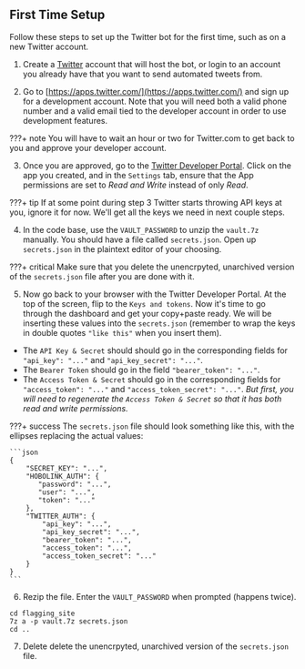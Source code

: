 ## First Time Setup

Follow these steps to set up the Twitter bot for the first time, such as on a new Twitter account.

1. Create a [Twitter](https://twitter.com/) account that will host the bot, or login to an account you already have that you want to send automated tweets from.

2. Go to [https://apps.twitter.com/](https://apps.twitter.com/) and sign up for a development account. Note that you will need both a valid phone number and a valid email tied to the developer account in order to use development features.

???+ note
    You will have to wait an hour or two for Twitter.com to get back to you and approve your developer account.

3. Once you are approved, go to the [Twitter Developer Portal](https://developer.twitter.com/). Click on the app you created, and in the `Settings` tab, ensure that the App permissions are set to *Read and Write* instead of only *Read*.

???+ tip
    If at some point during step 3 Twitter starts throwing API keys at you, ignore it for now. We'll get all the keys we need in next couple steps.

4. In the code base, use the `VAULT_PASSWORD` to unzip the `vault.7z` manually. You should have a file called `secrets.json`. Open up `secrets.json` in the plaintext editor of your choosing.

???+ critical
    Make sure that you delete the unencrpyted, unarchived version of the `secrets.json` file after you are done with it.

5. Now go back to your browser with the Twitter Developer Portal. At the top of the screen, flip to the `Keys and tokens`. Now it's time to go through the dashboard and get your copy+paste ready. We will be inserting these values into the `secrets.json` (remember to wrap the keys in double quotes `"like this"` when you insert them).

  - The `API Key & Secret` should should go in the corresponding fields for `"api_key": "..."` and `"api_key_secret": "..."`.
  - The `Bearer Token` should go in the field `"bearer_token": "..."`.
  - The `Access Token & Secret` should go in the corresponding fields for `"access_token": "..."` and `"access_token_secret": "..."`. _But first, you will need to regenerate the `Access Token & Secret` so that it has both read and write permissions._

???+ success
    The `secrets.json` file should look something like this, with the ellipses replacing the actual values:
    
    ```json
    {
        "SECRET_KEY": "...",
        "HOBOLINK_AUTH": {
           "password": "...",
           "user": "...",
           "token": "..."
        },
        "TWITTER_AUTH": {
            "api_key": "...",
            "api_key_secret": "...",
            "bearer_token": "...",
            "access_token": "...",
            "access_token_secret": "..."
        }
    }
    ```

6. Rezip the file. Enter the `VAULT_PASSWORD` when prompted (happens twice).

```shell
cd flagging_site
7z a -p vault.7z secrets.json
cd ..
```

7. Delete delete the unencrpyted, unarchived version of the `secrets.json` file.
